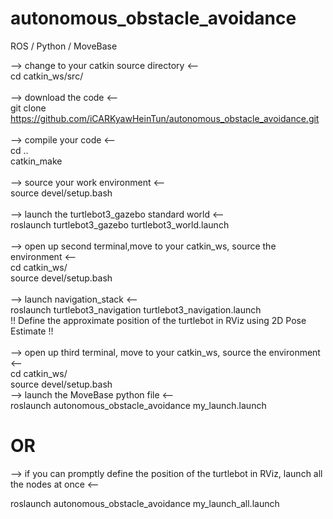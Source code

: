 # autonomous_obstacle_avoidance
ROS / Python / MoveBase 

--> change to your catkin source directory <--  
cd catkin_ws/src/  
<br/>
--> download the code <--  <br/>
git clone https://github.com/iCARKyawHeinTun/autonomous_obstacle_avoidance.git  
<br/>
--> compile your code <--  <br/>
cd ..  <br/>
catkin_make  
<br/>
--> source your work environment <--  
source devel/setup.bash  
<br/>
--> launch the turtlebot3_gazebo standard world <--  
roslaunch turtlebot3_gazebo turtlebot3_world.launch  
<br/>
--> open up second terminal,move to your catkin_ws, source the environment <--  
cd catkin_ws/  
source devel/setup.bash
<br/>  
--> launch navigation_stack <--  
roslaunch turtlebot3_navigation turtlebot3_navigation.launch  
!! Define the approximate position of the turtlebot in RViz using 2D Pose Estimate !!
<br/>  
--> open up third terminal, move to your catkin_ws, source the environment <--  
cd catkin_ws/  
source devel/setup.bash
<br/>
--> launch the MoveBase python file <--  
roslaunch autonomous_obstacle_avoidance my_launch.launch
<br/>

# OR
--> if you can promptly define the position of the turtlebot in RViz, launch all the nodes at once <--

roslaunch autonomous_obstacle_avoidance my_launch_all.launch
